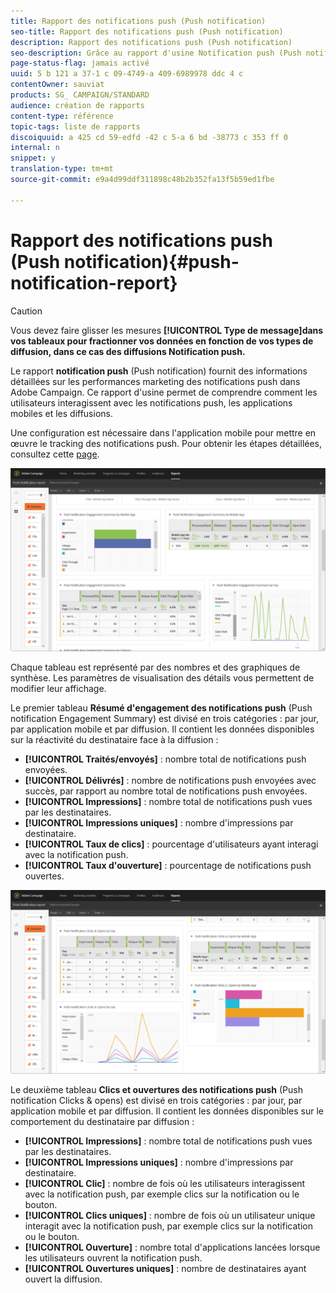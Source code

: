 ```yaml
---
title: Rapport des notifications push (Push notification)
seo-title: Rapport des notifications push (Push notification)
description: Rapport des notifications push (Push notification)
seo-description: Grâce au rapport d'usine Notification push (Push notification), découvrez les performances de vos notifications push.
page-status-flag: jamais activé
uuid: 5 b 121 a 37-1 c 09-4749-a 409-6989978 ddc 4 c
contentOwner: sauviat
products: SG_ CAMPAIGN/STANDARD
audience: création de rapports
content-type: référence
topic-tags: liste de rapports
discoiquuid: a 425 cd 59-edfd -42 c 5-a 6 bd -38773 c 353 ff 0
internal: n
snippet: y
translation-type: tm+mt
source-git-commit: e9a4d99ddf311898c48b2b352fa13f5b59ed1fbe

---
```



# Rapport des notifications push (Push notification){#push-notification-report}

>[!CAUTION]
>
>Vous devez faire glisser les mesures **[!UICONTROL Type de message]dans vos tableaux pour fractionner vos données en fonction de vos types de diffusion, dans ce cas des diffusions Notification push.**

Le rapport **notification push** (Push notification) fournit des informations détaillées sur les performances marketing des notifications push dans Adobe Campaign. Ce rapport d'usine permet de comprendre comment les utilisateurs interagissent avec les notifications push, les applications mobiles et les diffusions.

Une configuration est nécessaire dans l'application mobile pour mettre en œuvre le tracking des notifications push. Pour obtenir les étapes détaillées, consultez cette [page](https://helpx.adobe.com/campaign/kb/push-tracking.html).

![](assets/dynamic_report_push.png)

Chaque tableau est représenté par des nombres et des graphiques de synthèse. Les paramètres de visualisation des détails vous permettent de modifier leur affichage.

Le premier tableau **Résumé d'engagement des notifications push** (Push notification Engagement Summary) est divisé en trois catégories : par jour, par application mobile et par diffusion. Il contient les données disponibles sur la réactivité du destinataire face à la diffusion :

* **[!UICONTROL Traités/envoyés]** : nombre total de notifications push envoyées.
* **[!UICONTROL Délivrés]** : nombre de notifications push envoyées avec succès, par rapport au nombre total de notifications push envoyées.
* **[!UICONTROL Impressions]** : nombre total de notifications push vues par les destinataires.
* **[!UICONTROL Impressions uniques]** : nombre d'impressions par destinataire.
* **[!UICONTROL Taux de clics]** : pourcentage d'utilisateurs ayant interagi avec la notification push.
* **[!UICONTROL Taux d'ouverture]** : pourcentage de notifications push ouvertes.

![](assets/dynamic_report_push_2.png)

Le deuxième tableau **Clics et ouvertures des notifications push** (Push notification Clicks &amp; opens) est divisé en trois catégories : par jour, par application mobile et par diffusion. Il contient les données disponibles sur le comportement du destinataire par diffusion :

* **[!UICONTROL Impressions]** : nombre total de notifications push vues par les destinataires.
* **[!UICONTROL Impressions uniques]** : nombre d'impressions par destinataire.
* **[!UICONTROL Clic]** : nombre de fois où les utilisateurs interagissent avec la notification push, par exemple clics sur la notification ou le bouton.
* **[!UICONTROL Clics uniques]** : nombre de fois où un utilisateur unique interagit avec la notification push, par exemple clics sur la notification ou le bouton.
* **[!UICONTROL Ouverture]** : nombre total d'applications lancées lorsque les utilisateurs ouvrent la notification push.
* **[!UICONTROL Ouvertures uniques]** : nombre de destinataires ayant ouvert la diffusion.

